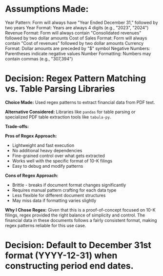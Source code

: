 # Assumptions Made:

Year Pattern: Form will always have "Year Ended December 31," followed by two years
Year Format: Years are always 4 digits (e.g., "2023", "2024")
Revenue Format: Form will always contain "Consolidated revenues" followed by two dollar amounts
Cost of Sales Format: Form will always contain "Cost of revenues" followed by two dollar amounts
Currency Format: Dollar amounts are preceded by "$" symbol
Negative Numbers: Parentheses indicate negative values
Number Formatting: Numbers may contain commas (e.g., "307,394")

# Decision: Regex Pattern Matching vs. Table Parsing Libraries

**Choice Made:** Used regex patterns to extract financial data from PDF text.

**Alternative Considered:** Libraries like `pandas` for table parsing or specialized PDF table extraction tools like `tabula-py`.

**Trade-offs:**

**Pros of Regex Approach:**

- Lightweight and fast execution
- No additional heavy dependencies
- Fine-grained control over what gets extracted
- Works well with the specific format of 10-K filings
- Easy to debug and modify patterns

**Cons of Regex Approach:**

- Brittle - breaks if document format changes significantly
- Requires manual pattern crafting for each data type
- Less flexible for different document structures
- May miss data if formatting varies slightly

**Why I Chose Regex:**
Given that this is a proof-of-concept focused on 10-K filings, regex provided the right balance of simplicity and control. The financial data in these documents follows a fairly consistent format, making regex patterns reliable for this use case.

# Decision: Default to December 31st format (YYYY-12-31) when constructing period end dates.
